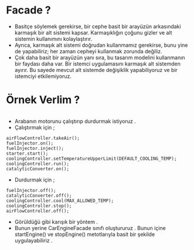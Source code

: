 # Facade ? 
* Basitçe söylemek gerekirse, bir cephe basit bir arayüzün arkasındaki karmaşık bir alt sistemi kapsar. 
Karmaşıklığın çoğunu gizler ve alt sistemin kullanımını kolaylaştırır.
* Ayrıca, karmaşık alt sistemi doğrudan kullanmamız gerekirse, bunu yine de yapabiliriz; 
her zaman cepheyi kullanmak zorunda değiliz.
* Çok daha basit bir arayüzün yanı sıra, bu tasarım modelini kullanmanın bir faydası daha var. 
Bir istemci uygulamasını karmaşık alt sistemden ayırır. Bu sayede mevcut alt sistemde değişiklik 
yapabiliyoruz ve bir istemciyi etkilemiyoruz.

# Örnek Verlim ? 

<img src=""/>

* Arabanın motorunu çalıştırıp durdurmak istiyoruz .
* Çalıştırmak için ;

```text
airFlowController.takeAir();
fuelInjector.on();
fuelInjector.inject();
starter.start();
coolingController.setTemperatureUpperLimit(DEFAULT_COOLING_TEMP);
coolingController.run();
catalyticConverter.on();
```
* Durdurmak için ;

```text
fuelInjector.off();
catalyticConverter.off();
coolingController.cool(MAX_ALLOWED_TEMP);
coolingController.stop();
airFlowController.off();
```
* Görüldüğü gibi karışık bir yöntem .
* Bunun yerine CarEngineFacade sınıfı oluştururuz . Bunun içine startEngine() ve stopEngine() metotlarıyla basit
bir şekilde uygulayabiliriz .